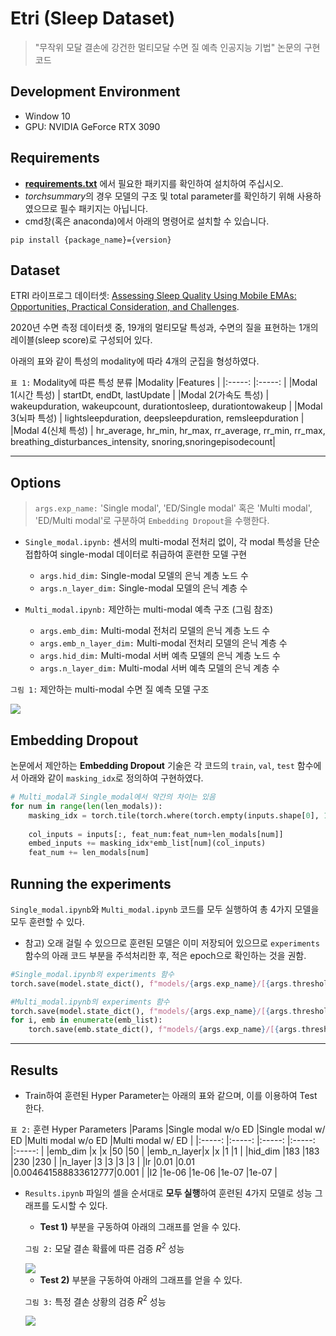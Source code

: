 # Etri (Sleep Dataset)

> "무작위 모달 결손에 강건한 멀티모달 수면 질 예측 인공지능 기법" 논문의 구현 코드

## Development Environment

* Window 10
* GPU: NVIDIA GeForce RTX 3090


## Requirements
* **[requirements.txt](https://github.com/ehdbslee/etri/blob/main/requirements.txt)** 에서 필요한 패키지를 확인하여 설치하여 주십시오. 
* *torchsummary*의 경우 모델의 구조 및 total parameter를 확인하기 위해 사용하였으므로 필수 패키지는 아닙니다.
* cmd창(혹은 anaconda)에서 아래의 명령어로 설치할 수 있습니다. 
 
```pip install {package_name}={version}```

## Dataset
ETRI 라이프로그 데이터셋: [Assessing Sleep Quality Using Mobile EMAs: Opportunities, Practical Consideration, and Challenges](https://ieeexplore.ieee.org/document/9667514).

2020년 수면 측정 데이터셋 중, 19개의 멀티모달 특성과, 수면의 질을 표현하는 1개의 레이블(sleep score)로 구성되어 있다.

아래의 표와 같이 특성의 modality에 따라 4개의 군집을 형성하였다.

```표 1:``` Modality에 따른 특성 분류
 |Modality       |Features                                                                                                                     |
 |:-----:               |:-----:                                                                                                               |
 |Modal 1(시간 특성)     | startDt, endDt, lastUpdate                                                                                           |
 |Modal 2(가속도 특성)   | wakeupduration, wakeupcount, durationtosleep, durationtowakeup                                                       |
 |Modal 3(뇌파 특성)     | lightsleepduration, deepsleepduration, remsleepduration                                                              |
 |Modal 4(신체 특성)     | hr_average, hr_min, hr_max, rr_average, rr_min, rr_max, breathing_disturbances_intensity, snoring,snoringepisodecount|
 
 
-----


## Options
> ```args.exp_name:``` 'Single modal', 'ED/Single modal' 혹은 'Multi modal', 'ED/Multi modal'로 구분하여 ```Embedding Dropout```을 수행한다.

* ```Single_modal.ipynb:``` 센서의 multi-modal 전처리 없이, 각 modal 특성을 단순 접합하여 single-modal 데이터로 취급하여 훈련한 모델 구현
  * ```args.hid_dim:``` Single-modal 모델의 은닉 계층 노드 수
  * ```args.n_layer_dim:``` Single-modal 모델의 은닉 계층 수
  
* ```Multi_modal.ipynb:``` 제안하는 multi-modal 예측 구조 (그림 참조)
  * ```args.emb_dim:``` Multi-modal 전처리 모델의 은닉 계층 노드 수
  * ```args.emb_n_layer_dim:``` Multi-modal 전처리 모델의 은닉 계층 수 
  * ```args.hid_dim:``` Multi-modal 서버 예측 모델의 은닉 계층 노드 수
  * ```args.n_layer_dim:``` Multi-modal 서버 예측 모델의 은닉 계층 수


```그림 1:``` 제안하는 multi-modal 수면 질 예측 모델 구조

<img src="img/image.png">


## Embedding Dropout

논문에서 제안하는 **Embedding Dropout** 기술은 각 코드의 ```train```, ```val```, ```test``` 함수에서 아래와 같이 ```masking_idx```로 정의하여 구현하였다.

```python
# Multi_modal과 Single_modal에서 약간의 차이는 있음
for num in range(len(len_modals)):
    masking_idx = torch.tile(torch.where(torch.empty(inputs.shape[0], 1).uniform_(0, 1) > args.threshold, 1.0, 0.0), (1,args.emb_dim)).to(device)
    
    col_inputs = inputs[:, feat_num:feat_num+len_modals[num]]
    embed_inputs += masking_idx*emb_list[num](col_inputs)
    feat_num += len_modals[num]
```


## Running the experiments
```Single_modal.ipynb```와 ```Multi_modal.ipynb``` 코드를 모두 실행하여 총 4가지 모델을 모두 훈련할 수 있다.
* 참고) 오래 걸릴 수 있으므로 훈련된 모델은 이미 저장되어 있으므로 ```experiments``` 함수의 아래 코드 부분을 주석처리한 후, 적은 epoch으로 확인하는 것을 권함. 

```python
#Single_modal.ipynb의 experiments 함수
torch.save(model.state_dict(), f"models/{args.exp_name}/[{args.threshold}, {args.hid_dim}, {args.n_layer}]model.pth")
```

```python
#Multi_modal.ipynb의 experiments 함수
torch.save(model.state_dict(), f"models/{args.exp_name}/[{args.threshold}, {args.emb_dim}, {args.emb_n_layer}, {args.hid_dim}, {args.n_layer}]model.pth")
for i, emb in enumerate(emb_list):
    torch.save(emb.state_dict(), f"models/{args.exp_name}/[{args.threshold}, {args.emb_dim}, {args.emb_n_layer}, {args.hid_dim},{args.n_layer}]embedding_{i}.pth")
```


-----


## Results

* Train하여 훈련된 Hyper Parameter는 아래의 표와 같으며, 이를 이용하여 Test 한다.

```표 2:``` 훈련 Hyper Parameters
|Params     |Single modal w/o ED  |Single modal w/ ED  |Multi modal w/o ED  |Multi modal w/ ED  |
|:-----:    |:-----:              |:-----:             |:-----:             |:-----:            |
|emb_dim    |x                    |x                   |50                  |50                 |
|emb_n_layer|x                    |x                   |1                   |1                  |
|hid_dim    |183                  |183                 |230                 |230                |
|n_layer    |3                    |3                   |3                   |3                  |
|lr         |0.01                 |0.01                |0.004641588833612777|0.001              |
|l2         |1e-06                |1e-06               |1e-07               |1e-07              |


* ```Results.ipynb``` 파일의 셀을 순서대로 **모두 실행**하여 훈련된 4가지 모델로 성능 그래프를 도시할 수 있다.

  * **Test 1)** 부분을 구동하여 아래의 그래프를 얻을 수 있다.

  ```그림 2:``` 모달 결손 확률에 따른 검증 $R^2$ 성능

  <img src="img/results1.png">


  * **Test 2)** 부분을 구동하여 아래의 그래프를 얻을 수 있다.

  ```그림 3:``` 특정 결손 상황의 검증 $R^2$ 성능

  <img src="img/results2.png">

